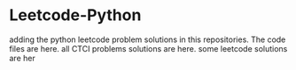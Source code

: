 # Leetcode-Python
adding the python leetcode problem solutions in this repositories. 
The code files are here.
all CTCI problems solutions are here.
some leetcode solutions are her












































































































































































































































































































































































































































































































































































































































































